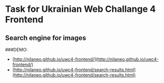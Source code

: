 # Task for Ukrainian Web Challange 4 Frontend
## Search engine for images
###DEMO: 

- [http://nilaneo.github.io/uwc4-frontend/](http://nilaneo.github.io/uwc4-frontend/)
- [http://nilaneo.github.io/uwc4-frontend/search-results.html](http://nilaneo.github.io/uwc4-frontend/search-results.html)
